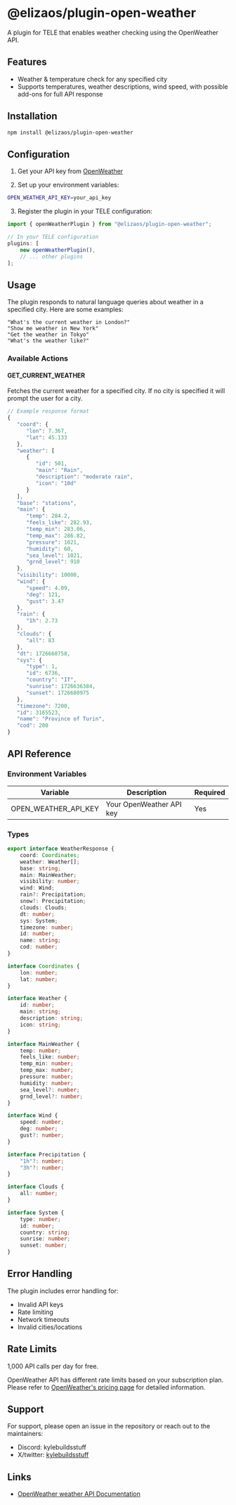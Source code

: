 # @elizaos/plugin-open-weather

A plugin for TELE that enables weather checking using the OpenWeather API.

## Features

- Weather & temperature check for any specified city
- Supports temperatures, weather descriptions, wind speed, with possible add-ons for full API response

## Installation

```bash
npm install @elizaos/plugin-open-weather
```

## Configuration

1. Get your API key from [OpenWeather](https://openweathermap.org/api)

2. Set up your environment variables:

```bash
OPEN_WEATHER_API_KEY=your_api_key
```

3. Register the plugin in your TELE configuration:

```typescript
import { openWeatherPlugin } from "@elizaos/plugin-open-weather";

// In your TELE configuration
plugins: [
    new openWeatherPlugin(),
    // ... other plugins
];
```

## Usage

The plugin responds to natural language queries about weather in a specified city. Here are some examples:

```plaintext
"What's the current weather in London?"
"Show me weather in New York"
"Get the weather in Tokyo"
"What's the weather like?"
```

### Available Actions

#### GET_CURRENT_WEATHER

Fetches the current weather for a specified city. If no city is specified it will prompt the user for a city.

```typescript
// Example response format
{
   "coord": {
      "lon": 7.367,
      "lat": 45.133
   },
   "weather": [
      {
         "id": 501,
         "main": "Rain",
         "description": "moderate rain",
         "icon": "10d"
      }
   ],
   "base": "stations",
   "main": {
      "temp": 284.2,
      "feels_like": 282.93,
      "temp_min": 283.06,
      "temp_max": 286.82,
      "pressure": 1021,
      "humidity": 60,
      "sea_level": 1021,
      "grnd_level": 910
   },
   "visibility": 10000,
   "wind": {
      "speed": 4.09,
      "deg": 121,
      "gust": 3.47
   },
   "rain": {
      "1h": 2.73
   },
   "clouds": {
      "all": 83
   },
   "dt": 1726660758,
   "sys": {
      "type": 1,
      "id": 6736,
      "country": "IT",
      "sunrise": 1726636384,
      "sunset": 1726680975
   },
   "timezone": 7200,
   "id": 3165523,
   "name": "Province of Turin",
   "cod": 200
}
```

## API Reference

### Environment Variables

| Variable             | Description              | Required |
| -------------------- | ------------------------ | -------- |
| OPEN_WEATHER_API_KEY | Your OpenWeather API key | Yes      |

### Types

```typescript
export interface WeatherResponse {
    coord: Coordinates;
    weather: Weather[];
    base: string;
    main: MainWeather;
    visibility: number;
    wind: Wind;
    rain?: Precipitation;
    snow?: Precipitation;
    clouds: Clouds;
    dt: number;
    sys: System;
    timezone: number;
    id: number;
    name: string;
    cod: number;
}

interface Coordinates {
    lon: number;
    lat: number;
}

interface Weather {
    id: number;
    main: string;
    description: string;
    icon: string;
}

interface MainWeather {
    temp: number;
    feels_like: number;
    temp_min: number;
    temp_max: number;
    pressure: number;
    humidity: number;
    sea_level?: number;
    grnd_level?: number;
}

interface Wind {
    speed: number;
    deg: number;
    gust?: number;
}

interface Precipitation {
    "1h"?: number;
    "3h"?: number;
}

interface Clouds {
    all: number;
}

interface System {
    type: number;
    id: number;
    country: string;
    sunrise: number;
    sunset: number;
}
```

## Error Handling

The plugin includes error handling for:

- Invalid API keys
- Rate limiting
- Network timeouts
- Invalid cities/locations

## Rate Limits

1,000 API calls per day for free.

OpenWeather API has different rate limits based on your subscription plan. Please refer to [OpenWeather's pricing page](https://openweathermap.org/api) for detailed information.

## Support

For support, please open an issue in the repository or reach out to the maintainers:

- Discord: kylebuildsstuff
- X/twitter: [kylebuildsstuff](https://x.com/kylebuildsstuff)

## Links

- [OpenWeather weather API Documentation](https://openweathermap.org/current)
